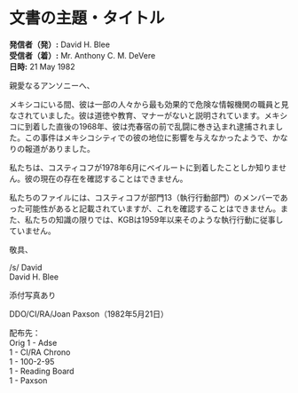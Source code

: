 # 文書の主題・タイトル

**発信者（発）:** David H. Blee  
**受信者（着）:** Mr. Anthony C. M. DeVere  
**日時:** 21 May 1982  

親愛なるアンソニーへ、

メキシコにいる間、彼は一部の人々から最も効果的で危険な情報機関の職員と見なされていました。彼は道徳や教育、マナーがないと説明されています。メキシコに到着した直後の1968年、彼は売春宿の前で乱闘に巻き込まれ逮捕されました。この事件はメキシコシティでの彼の地位に影響を与えなかったようで、かなりの報道がありました。

私たちは、コスティコフが1978年6月にベイルートに到着したことしか知りません。彼の現在の存在を確認することはできません。

私たちのファイルには、コスティコフが部門13（執行行動部門）のメンバーであった可能性があると記載されていますが、これを確認することはできません。また、私たちの知識の限りでは、KGBは1959年以来そのような執行行動に従事していません。

敬具、

/s/ David  
David H. Blee

添付写真あり

DDO/CI/RA/Joan Paxson（1982年5月21日）  

配布先：  
Orig 1 - Adse  
1 - CI/RA Chrono  
1 - 100-2-95  
1 - Reading Board  
1 - Paxson  
